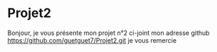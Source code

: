 # Projet2

Bonjour, je vous présente mon projet n°2 ci-joint mon adresse github https://github.com/guetguet7/Projet2.git
je vous remercie 